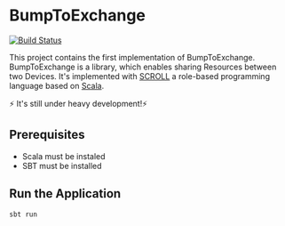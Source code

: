 # BumpToExchange
[![Build Status](https://travis-ci.org/mheider/BumpToExchange.svg?branch=master)](https://travis-ci.org/mheider/BumpToExchange)

This project contains the first implementation of BumpToExchange.
BumpToExchange is a library, which enables sharing Resources between two Devices.
It's implemented with [SCROLL](https://github.com/max-leuthaeuser/SCROLL) a role-based programming language based on [Scala](http://www.scala-lang.org).

⚡️ It's still under heavy development!⚡️ 

## Prerequisites
* Scala must be instaled
* SBT must be installed

## Run the Application
```
sbt run
```

